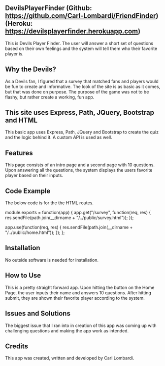 ## DevilsPlayerFinder (Github: https://github.com/Carl-Lombardi/FriendFinder)(Heroku: https://devilsplayerfinder.herokuapp.com)
This is Devils Player Finder. The user will answer a short set of questions based on their own feelings and the system will tell them who their favorite player is. 

## Why the Devils?
As a Devils fan, I figured that a survey that matched fans and players would be fun to create and informative. The look of the site is as basic as it comes, but that was done on purpose. The purpose of the game was not to be flashy, but rather create a working, fun app.

## This site uses Express, Path, JQuery, Bootstrap and HTML
This basic app uses Express, Path, JQuery and Bootstrap to create the quiz and the logic behind it. A custom API is used as well. 

## Features
This page consists of an intro page and a second page with 10 questions. Upon answering all the questions, the system displays the users favorite player based on their inputs.

## Code Example
The below code is for the the HTML routes.

module.exports = function(app) {
  app.get("/survey", function(req, res) {
    res.sendFile(path.join(__dirname + "/../public/survey.html"));
  });

  app.use(function(req, res) {
    res.sendFile(path.join(__dirname + "/../public/home.html"));
  });
};

## Installation
No outside software is needed for installation.

## How to Use
This is a pretty straight forward app. Upon hitting the button on the Home Page, the user inputs their name and answers 10 questions. After hitting submit, they are shown their favorite player according to the system. 

## Issues and Solutions
The biggest issue that I ran into in creation of this app was coming up with challenging questions and making the app work as intended.

## Credits
This app was created, written and developed by Carl Lombardi.